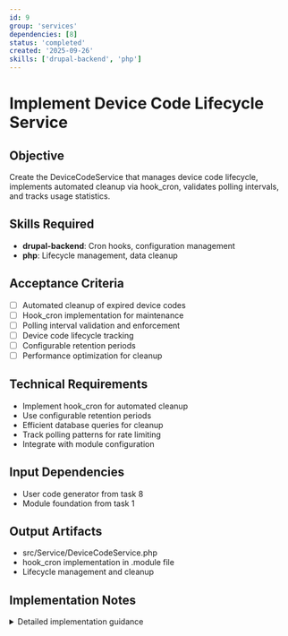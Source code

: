 ```yaml
---
id: 9
group: 'services'
dependencies: [8]
status: 'completed'
created: '2025-09-26'
skills: ['drupal-backend', 'php']
---
```


# Implement Device Code Lifecycle Service

## Objective

Create the DeviceCodeService that manages device code lifecycle, implements automated cleanup via hook_cron, validates polling intervals, and tracks usage statistics.

## Skills Required

- **drupal-backend**: Cron hooks, configuration management
- **php**: Lifecycle management, data cleanup

## Acceptance Criteria

- [ ] Automated cleanup of expired device codes
- [ ] Hook_cron implementation for maintenance
- [ ] Polling interval validation and enforcement
- [ ] Device code lifecycle tracking
- [ ] Configurable retention periods
- [ ] Performance optimization for cleanup

## Technical Requirements

- Implement hook_cron for automated cleanup
- Use configurable retention periods
- Efficient database queries for cleanup
- Track polling patterns for rate limiting
- Integrate with module configuration

## Input Dependencies

- User code generator from task 8
- Module foundation from task 1

## Output Artifacts

- src/Service/DeviceCodeService.php
- hook_cron implementation in .module file
- Lifecycle management and cleanup

## Implementation Notes

<details>
<summary>Detailed implementation guidance</summary>

**Service structure:**

```php
class DeviceCodeService {

  public function __construct(
    private EntityTypeManagerInterface $entityTypeManager,
    private ConfigFactoryInterface $configFactory,
    private TimeInterface $time,
    private LoggerInterface $logger
  ) {}

  public function cleanupExpiredCodes(): int {
    $storage = $this->entityTypeManager->getStorage('oauth2_device_code');
    $currentTime = $this->time->getCurrentTime();

    // Query expired device codes
    $query = $storage->getQuery()
      ->condition('expires_at', $currentTime, '<')
      ->accessCheck(FALSE);

    $expired_ids = $query->execute();

    if (empty($expired_ids)) {
      return 0;
    }

    // Delete expired codes
    $expired_entities = $storage->loadMultiple($expired_ids);
    $storage->delete($expired_entities);

    $count = count($expired_entities);
    $this->logger->info('Cleaned up @count expired device codes', ['@count' => $count]);

    return $count;
  }

  public function cleanupOldAuthorizedCodes(): int {
    $config = $this->configFactory->get('simple_oauth_device_flow.settings');
    $retentionPeriod = $config->get('cleanup_retention_days') ?: 7;
    $cutoffTime = $this->time->getCurrentTime() - ($retentionPeriod * 24 * 60 * 60);

    $storage = $this->entityTypeManager->getStorage('oauth2_device_code');

    // Query old authorized codes
    $query = $storage->getQuery()
      ->condition('authorized', 1)
      ->condition('created_at', $cutoffTime, '<')
      ->accessCheck(FALSE);

    $old_ids = $query->execute();

    if (empty($old_ids)) {
      return 0;
    }

    $old_entities = $storage->loadMultiple($old_ids);
    $storage->delete($old_entities);

    $count = count($old_entities);
    $this->logger->info('Cleaned up @count old authorized device codes', ['@count' => $count]);

    return $count;
  }

  public function validatePollingInterval(string $deviceCode, int $currentTime): bool {
    $storage = $this->entityTypeManager->getStorage('oauth2_device_code');

    // Load device code entity
    $entities = $storage->loadByProperties(['device_code' => $deviceCode]);
    if (empty($entities)) {
      return false;
    }

    $entity = reset($entities);
    $lastPolled = $entity->get('last_polled_at')->value;
    $interval = $entity->get('interval')->value ?: 5;

    if ($lastPolled && ($currentTime - $lastPolled) < $interval) {
      return false;
    }

    // Update last polled time
    $entity->set('last_polled_at', $currentTime);
    $entity->save();

    return true;
  }

  public function getStatistics(): array {
    $storage = $this->entityTypeManager->getStorage('oauth2_device_code');
    $currentTime = $this->time->getCurrentTime();

    return [
      'active_codes' => $storage->getQuery()
        ->condition('expires_at', $currentTime, '>')
        ->condition('authorized', 0)
        ->accessCheck(FALSE)
        ->count()
        ->execute(),
      'authorized_codes' => $storage->getQuery()
        ->condition('authorized', 1)
        ->accessCheck(FALSE)
        ->count()
        ->execute(),
      'expired_codes' => $storage->getQuery()
        ->condition('expires_at', $currentTime, '<')
        ->accessCheck(FALSE)
        ->count()
        ->execute(),
    ];
  }
}
```

**Cron implementation in .module file:**

```php
function simple_oauth_device_flow_cron() {
  \Drupal::service('simple_oauth_device_flow.device_code_service')->cleanupExpiredCodes();
  \Drupal::service('simple_oauth_device_flow.device_code_service')->cleanupOldAuthorizedCodes();
}
```

**Configuration options:**

- cleanup_retention_days: How long to keep authorized codes (default: 7)
- max_cleanup_batch_size: Maximum codes to delete per cron run (default: 1000)
- enable_statistics_logging: Whether to log cleanup statistics (default: true)

**Performance considerations:**

- Use efficient database queries
- Implement batch processing for large datasets
- Add query conditions to limit result sets
- Log cleanup operations for monitoring
</details>
